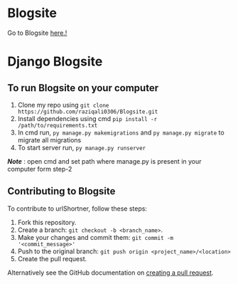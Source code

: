 # Blogsite
Go to Blogsite [here.!](http://raziqali0306.pythonanywhere.com/)

# Django Blogsite
## To run Blogsite on your computer
1. Clone my repo using  ```git clone https://github.com/raziqali0306/Blogsite.git```
1. Install dependencies using cmd ```pip install -r /path/to/requirements.txt```
4. In cmd run, ```py manage.py makemigrations``` and ```py manage.py migrate``` to migrate all migrations
4. To start server run, ```py manage.py runserver```

**_Note_** : open cmd and set path where manage.py is present in your computer form step-2


## Contributing to Blogsite

To contribute to urlShortner, follow these steps:
1. Fork this repository.
1. Create a branch: ```git checkout -b <branch_name>```.
4. Make your changes and commit them: ```git commit -m '<commit_message>'```
4. Push to the original branch: ```git push origin <project_name>/<location>```
4. Create the pull request.

Alternatively see the GitHub documentation on [creating a pull request](https://docs.github.com/en/pull-requests/collaborating-with-pull-requests/proposing-changes-to-your-work-with-pull-requests/creating-a-pull-request).
